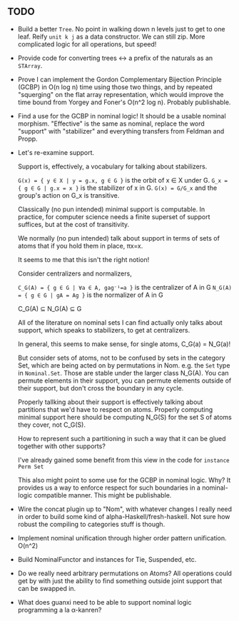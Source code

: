 TODO
----

* Build a better `Tree`. No point in walking down n levels just to get to one leaf. Reify `unit k j` as a data constructor.
  We can still zip. More complicated logic for all operations, but speed!

* Provide code for converting trees <-> a prefix of the naturals as an `STArray`.

* Prove I can implement the Gordon Complementary Bijection Principle (GCBP) in O(n log n) time using those two things, and by repeated
  "squerging" on the flat array representation, which would improve the time bound from Yorgey and Foner's O(n^2 log n). 
  Probably publishable.

* Find a use for the GCBP in nominal logic! It should be a usable nominal morphism. "Effective" is the same as nominal,
  replace the word "support" with "stabilizer" and everything transfers from Feldman and Propp.

* Let's re-examine support.

  Support is, effectively, a vocabulary for talking about stabilizers. 

  `G(x) = { y ∈ X | y = g.x, g ∈ G }` is the orbit of x ∈ X under G.
  `G_x = { g ∈ G | g.x = x }` is the stabilizer of x in G.
  `G(x) = G/G_x` and the group's action on G_x is transitive.

  Classically (no pun intended) minimal support is computable. In practice, for computer science needs a finite superset of support
  suffices, but at the cost of transitivity.

  We normally (no pun intended) talk about support in terms of sets of atoms that if you hold them in place, πx=x.

  It seems to me that this isn't the right notion!

  Consider centralizers and normalizers,
  
  `C_G(A) = { g ∈ G | ∀a ∈ A, gag⁻¹=a }` is the centralizer of A in G
  `N_G(A) = { g ∈ G | gA = Ag }` is the normalizer of A in G

  C_G(A) ⊆ N_G(A) ⊆ G

  All of the literature on nominal sets I can find actually only talks about support, which speaks to stabilizers, to get at centralizers.

  In general, this seems to make sense, for single atoms, C_G(a) = N_G(a)!
  
  But consider sets of atoms, not to be confused by sets in the category Set, which are being acted on by permutations in Nom. 
  e.g. the `Set` type in `Nominal.Set`. Those are stable under the larger class N_G(A). You can permute elements in their support,
  you can permute elements outside of their support, but don't cross the boundary in any cycle.

  Properly tallking about their support is effectively talking about partitions that we'd have to respect on atoms. Properly computing
  minimal support here should be computing N_G(S) for the set S of atoms they cover, not C_G(S).

  How to represent such a partitioning in such a way that it can be glued together with other supports?

  I've already gained some benefit from this view in the code for `instance Perm Set`

  This also might point to some use for the GCBP in nominal logic. Why? It provides us a way to enforce respect for such boundaries
  in a nominal-logic compatible manner. This might be publishable.

* Wire the concat plugin up to "Nom", with whatever changes I really need in order to build some kind of alpha-Haskell/fresh-haskell.
  Not sure how robust the compiling to categories stuff is though.

* Implement nominal unification through higher order pattern unification. O(n^2)

* Build NominalFunctor and instances for Tie, Suspended, etc.

* Do we really need arbitrary permutations on Atoms? All operations could get by with just the ability to find something outside
  joint support that can be swapped in.

* What does guanxi need to be able to support nominal logic programming a la α-kanren?

